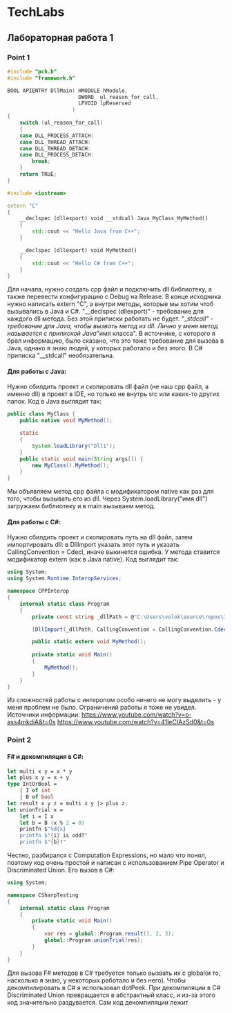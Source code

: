 # TechLabs
## Лабораторная работа 1
### Point 1
```cpp
#include "pch.h"
#include "framework.h"

BOOL APIENTRY DllMain( HMODULE hModule,
                       DWORD  ul_reason_for_call,
                       LPVOID lpReserved
                     )
{
    switch (ul_reason_for_call)
    {
    case DLL_PROCESS_ATTACH:
    case DLL_THREAD_ATTACH:
    case DLL_THREAD_DETACH:
    case DLL_PROCESS_DETACH:
        break;
    }
    return TRUE;
}

#include <iostream>

extern "C"
{
    __declspec (dllexport) void __stdcall Java_MyClass_MyMethod()
    {
        std::cout << "Hello Java from C++";
    }

    __declspec (dllexport) void MyMethod()
    {
        std::cout << "Hello C# from C++";
    }
}
```
Для начала, нужно создать срр файл и подключить dll библиотеку, а также перевести конфигурацию с Debug на Release. В конце исходника нужно написать extern "C", а внутри методы, которые мы хотим чтоб вызывались в Java и C#. "__declspec (dllexport)" - требование для каждого dll метода. Без этой приписки работать не будет. "__stdcall" - требование для Java, чтобы вызвать метод из dll. Лично у меня метод называется с припиской Java_"имя класса". В источнике, с которого я брал информацию, было сказано, что это тоже требование для вызова в Java, однако я знаю людей, у которых работало и без этого. В C# приписка "__stdcall" необязательна. 

#### Для работы с Java:
Нужно сбилдить проект и скопировать dll файл (не наш cpp файл, а именно dll) в проект в IDE, но только не внутрь src или каких-то других папок. Код в Java выглядит так:
```java
public class MyClass {
    public native void MyMethod();

    static
    {
        System.loadLibrary("Dll1");
    }
    public static void main(String args[]) {
        new MyClass().MyMethod();
    }
}
```
Мы объявляем метод срр файла с модификатором native как раз для того, чтобы вызывать его из dll. Через System.loadLibrary("имя dll") загружаем библиотеку и в main вызываем метод.

#### Для работы с C#:
Нужно сбилдить проект и скопировать путь на dll файл, затем импортировать dll: в DllImport указать этот путь и указать CallingConvention = Cdecl, иначе выкинется ошибка. У метода ставится модификатор extern (как в Java native). Код выглядит так:
```cs
using System;
using System.Runtime.InteropServices;

namespace CPPInterop
{
    internal static class Program
    {
        private const string _dllPath = @"C:\Users\volok\source\repos\InteropCPP\x64\Release\Dll1";

        [DllImport(_dllPath, CallingConvention = CallingConvention.Cdecl)]

        public static extern void MyMethod();
        
        private static void Main()
        {
            MyMethod();
        }
    }
}
```

Из сложностей работы с интеропом особо ничего не могу выделить - у меня проблем не было. Ограничений работы я тоже не увидел.
Источники информации:
https://www.youtube.com/watch?v=o-ass4mkdiA&t=0s
https://www.youtube.com/watch?v=41leCIAzSd0&t=0s

### Point 2
#### F# и декомпиляция в C#:
```fs
let multi x y = x * y
let plus x y = x + y
type IntOrBool =
    | I of int
    | B of bool
let result x y z = multi x y |> plus z
let unionTrial x =
    let i = I x
    let b = B (x % 2 = 0)
    printfn $"%d{x}
    printfn $"{i} is odd?"
    printfn $"{b}!"
```
Честно, разбирался с Computation Expressions, но мало что понял, поэтому код очень простой и написан с использованием Pipe Operator и Discriminated Union. Его вызов в C#:
```cs
using System;

namespace CSharpTesting
{
    internal static class Program
    {
        private static void Main()
        {
            var res = global::Program.result(1, 2, 3);
            global::Program.unionTrial(res);
        }
    }
}
```
Для вызова F# методов в C# требуется только вызвать их с global(и то, насколько я знаю, у некоторых работало и без него). Чтобы декомпилировать в C# я использовал dotPeek.
При декомпиляции в C# Discriminated Union превращается в абстрактный класс, и из-за этого код значительно раздувается. Сам код декомпиляции лежит

